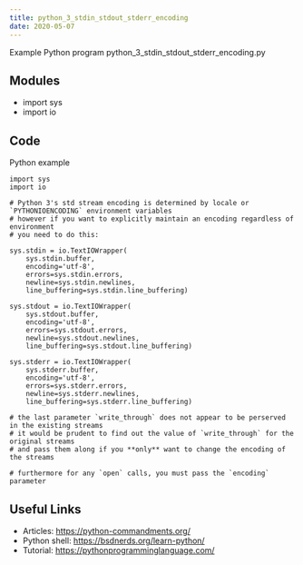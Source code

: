 ```yaml
---
title: python_3_stdin_stdout_stderr_encoding
date: 2020-05-07
---
```

Example Python program python_3_stdin_stdout_stderr_encoding.py

## Modules

* import sys
* import io

## Code

Python example

    import sys
    import io
    
    # Python 3's std stream encoding is determined by locale or `PYTHONIOENCODING` environment variables
    # however if you want to explicitly maintain an encoding regardless of environment
    # you need to do this:
    
    sys.stdin = io.TextIOWrapper(
        sys.stdin.buffer,
        encoding='utf-8',
        errors=sys.stdin.errors,
        newline=sys.stdin.newlines,
        line_buffering=sys.stdin.line_buffering)
    
    sys.stdout = io.TextIOWrapper(
        sys.stdout.buffer,
        encoding='utf-8',
        errors=sys.stdout.errors,
        newline=sys.stdout.newlines,
        line_buffering=sys.stdout.line_buffering)
    
    sys.stderr = io.TextIOWrapper(
        sys.stderr.buffer,
        encoding='utf-8',
        errors=sys.stderr.errors,
        newline=sys.stderr.newlines,
        line_buffering=sys.stderr.line_buffering)
    
    # the last parameter `write_through` does not appear to be perserved in the existing streams
    # it would be prudent to find out the value of `write_through` for the original streams
    # and pass them along if you **only** want to change the encoding of the streams
    
    # furthermore for any `open` calls, you must pass the `encoding` parameter

## Useful Links

- Articles: https://python-commandments.org/
- Python shell: https://bsdnerds.org/learn-python/
- Tutorial: https://pythonprogramminglanguage.com/
